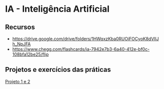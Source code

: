 # IA - Inteligência Artificial

## Recursos
* https://drive.google.com/drive/folders/1HWqxzKba0RUOiFOCyoK8dVlIJh_NpJFA
* https://www.chegg.com/flashcards/ia-7942e7b3-6a40-412e-bf0c-108bfa12be25/flip

## Projetos e exercícios das práticas
[Projeto 1 e 2](https://github.com/DanielaTomas/FEUP-IART)


